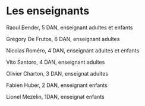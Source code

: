 # Les enseignants


Raoul Bender, 5 DAN, enseignant adultes et enfants

Grégory De Frutos, 6 DAN, enseignant adultes

Nicolas Roméro, 4 DAN, enseignant adultes et enfants

Vito Santoro, 4 DAN, enseignant adultes

Olivier Charton, 3 DAN, enseignat adultes

Fabien Huber, 2 DAN, enseignant enfants

Lionel Mezelin, 1DAN, enseignat enfants


